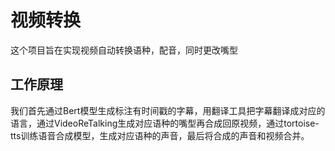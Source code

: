# 视频转换
这个项目旨在实现视频自动转换语种，配音，同时更改嘴型
## 工作原理
我们首先通过Bert模型生成标注有时间戳的字幕，用翻译工具把字幕翻译成对应的语言，通过VideoReTalking生成对应语种的嘴型再合成回原视频，通过tortoise-tts训练语音合成模型，生成对应语种的声音，最后将合成的声音和视频合并。
